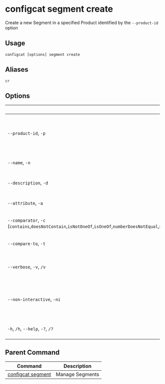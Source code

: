 # configcat segment create
Create a new Segment in a specified Product identified by the `--product-id` option
## Usage
```
configcat [options] segment create
```
## Aliases
`cr`
## Options
| Option | Description |
| ------ | ----------- |
| `--product-id`, `-p` | ID of the Product where the Segment must be created |
| `--name`, `-n` | Name of the new Segment |
| `--description`, `-d` | Description of the new Segment |
| `--attribute`, `-a` | The user attribute to compare |
| `--comparator`, `-c` (`contains`,`doesNotContain`,`isNotOneOf`,`isOneOf`,`numberDoesNotEqual`,`numberEquals`,`numberGreater`,`numberGreaterOrEquals`,`numberLess`,`numberLessOrEquals`,`semVerGreater`,`semVerGreaterOrEquals`,`semVerIsNotOneOf`,`semVerIsOneOf`,`semVerLess`,`semVerLessOrEquals`,`sensitiveIsNotOneOf`,`sensitiveIsOneOf`) | The comparison operator |
| `--compare-to`, `-t` | The value to compare against |
| `--verbose`, `-v`, `/v` | Print detailed execution information |
| `--non-interactive`, `-ni` | Turn off progress rendering and interactive features |
| `-h`, `/h`, `--help`, `-?`, `/?` | Show help and usage information |
## Parent Command
| Command | Description |
| ------ | ----------- |
| [configcat segment](configcat-segment.md) | Manage Segments |
